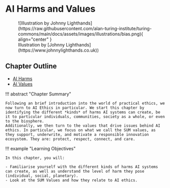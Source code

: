 # AI Harms and Values

<figure markdown>
  ![Illustration by Johnny Lighthands](https://raw.githubusercontent.com/alan-turing-institute/turing-commons/main/docs/assets/images/illustrations/bias.png){ align="center" }
  <figcaption>Illustration by [Johnny Lighthands](https://www.johnnylighthands.co.uk))</figcaption>
</figure>

## Chapter Outline

- [AI Harms](harms.md)
- [AI Values](values.md)

!!! abstract "Chapter Summary"

    Following an brief introduction into the world of practical ethics, we now turn to AI Ethics in particular. We start this chapter by identifying the different *kinds* of harms AI systems can create, be it to particular individuals, communities, society as a whole, or even to the biosphere. 
    Additionally, we then turn to the values that drive issues behind AI ethics. In particular, we focus on what we call the SUM values, as they support, underwrite, and motivate a responsible innovation ecosystem. They are: protect, respect, connect, and care.

!!! example "Learning Objectives"

    In this chapter, you will:
    
    - Familiarise yourself with the different kinds of harms AI systems can create, as well as understand the level of harm they pose (individual, social, planetary).
    - Look at the SUM Values and how they relate to AI ethics.
